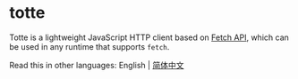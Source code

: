 # totte

Totte is a lightweight JavaScript HTTP client based on [Fetch API](https://developer.mozilla.org/en-US/docs/Web/API/Fetch_API), which can be used in any runtime that supports `fetch`.

Read this in other languages: English | [简体中文](./README.zh.md)
